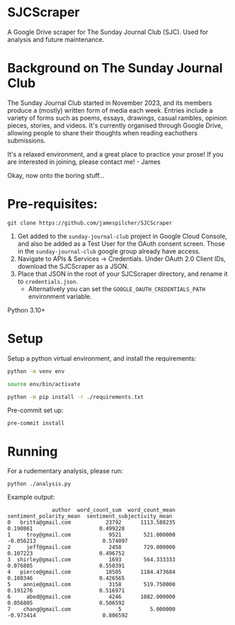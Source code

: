 # SJCScraper
A Google Drive scraper for The Sunday Journal Club (SJC). Used for analysis and future maintenance.

# Background on The Sunday Journal Club

The Sunday Journal Club started in November 2023, and its members produce a (mostly) written form of media each week. Entries include a variety of forms such as poems, essays, drawings, casual rambles, opinion pieces, stories, and videos. It's currently organised through Google Drive, allowing people to share their thoughts when reading eachothers submissions.

It's a relaxed environment, and a great place to practice your prose! If you are interested in joining, please contact me! - James

Okay, now onto the boring stuff...

# Pre-requisites:
```
git clone https://github.com/jamespilcher/SJCScraper
```

1. Get added to the `sunday-journal-club` project in Google Cloud Console, and also be added as a Test User for the OAuth consent screen. Those in the `sunday-journal-club` google group already have access.
2. Navigate to APIs & Services -> Credentials. Under OAuth 2.0 Client IDs, download the SJCScraper as a JSON.
3. Place that JSON in the root of your SJCScraper directory, and rename it to `credentials.json`.
    - Alternatively you can set the `GOOGLE_OAUTH_CREDENTIALS_PATH` environment variable.

Python 3.10+

# Setup

Setup a python virtual environment, and install the requirements:

```bash
python -m venv env

source env/bin/activate

python -m pip install -r ./requirements.txt
```

Pre-commit set up:
```
pre-commit install
```


# Running

For a rudementary analysis, please run:
```
python ./analysis.py
```

Example output:
```
              author  word_count_sum  word_count_mean  sentiment_polarity_mean  sentiment_subjectivity_mean
0   britta@gmail.com           23792      1113.588235                 0.190861                     0.499228           
1     troy@gmail.com            9521       521.000000                -0.056213                     0.574097            
2     jeff@gmail.com            2458       729.000000                 0.107223                     0.496752             
3  shirley@gmail.com            1693       564.333333                 0.076805                     0.550391             
4   pierce@gmail.com           18505      1184.473684                 0.108346                     0.426565            
5    annie@gmail.com            3158       519.750000                 0.191276                     0.516971             
6     abed@gmail.com            4246      1082.000000                 0.056805                     0.506592        
7    chang@gmail.com               5         5.000000                -0.973414                     0.806592         
```
